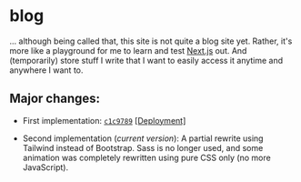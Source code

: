 # blog

... although being called that, this site is not quite a blog site yet. Rather,
it's more like a playground for me to learn and test [Next.js](https://nextjs.org)
out. And (temporarily) store stuff I write that I want to easily access it
anytime and anywhere I want to.

## Major changes:

* First implementation: [`c1c9789`](https://github.com/joulev/blog/tree/c1c9789abaf35f8ebcc48c003c89275c21914d46)
  [[Deployment]](https://blog-o036wvge3-joulev.vercel.app)

* Second implementation (*current version*): A partial rewrite using Tailwind
  instead of Bootstrap. Sass is no longer used, and some animation was completely
  rewritten using pure CSS only (no more JavaScript).
